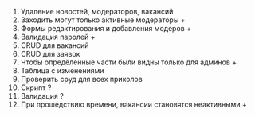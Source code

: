 1. Удаление новостей, модераторов, вакансий
2. Заходить могут только активные модераторы +
3. Формы редактирования и добавления модеров +
4. Валидация паролей +
5. CRUD для вакансий
6. CRUD для заявок
7. Чтобы опредёленные части были видны только для админов +
8. Таблица с изменениями
9. Проверить сруд для всех приколов
10. Скрипт ?
11. Валидация ?
12. При прошедствию времени, вакансии становятся неактивными +